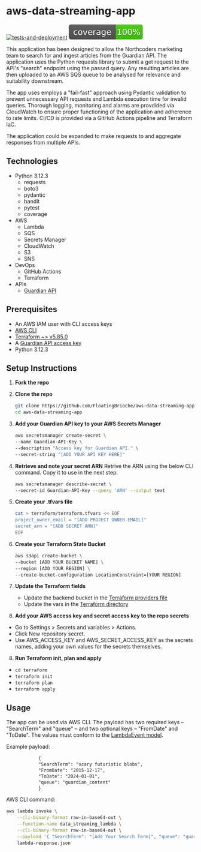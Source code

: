 # aws-data-streaming-app
[![tests-and-deployment](https://github.com/FloatingBrioche/aws-data-streaming-app/actions/workflows/test_and_deploy.yaml/badge.svg)](https://github.com/FloatingBrioche/aws-data-streaming-app/actions/workflows/test_and_deploy.yaml)
[![Coverage](https://github.com/FloatingBrioche/aws-data-streaming-app/blob/main/docs/coverage.svg)](https://github.com/FloatingBrioche/aws-data-streaming-app/blob/main/docs/coverage.txt)

This application has been designed to allow the Northcoders marketing team to search for and ingest articles from the Guardian API. The application uses the Python requests library to submit a get request to the API's "search" endpoint using the passed query. Any resulting articles are then uploaded to an AWS SQS queue to be analysed for relevance and suitability downstream.

The app uses employs a "fail-fast" approach using Pydantic validation to prevent unnecessary API requests and Lambda execution time for invalid queries. Thorough logging, monitoring and alarms are provdided via CloudWatch to ensure proper functioning of the application and adherence to rate limits. CI/CD is provided via a GitHub Actions pipeline and Terraform IaC.

The application could be expanded to make requests to and aggregate responses from multiple APIs.

## Technologies

- Python 3.12.3
    - requests
    - boto3
    - pydantic
    - bandit
    - pytest
    - coverage
- AWS
    - Lambda
    - SQS
    - Secrets Manager
    - CloudWatch
    - S3
    - SNS
- DevOps
    - GitHub Actions
    - Terraform
- APIs
    - [Guardian API](https://open-platform.theguardian.com/documentation/)

## Prerequisites

- An AWS IAM user with CLI access keys
- [AWS CLI](https://docs.aws.amazon.com/cli/latest/userguide/getting-started-install.html)
- [Terraform ~> v5.85.0](https://developer.hashicorp.com/terraform/install)
- A [Guardian API access key](https://open-platform.theguardian.com/access/)
- Python 3.12.3

## Setup Instructions

1. **Fork the repo**

2. **Clone the repo**  
   ```bash  
   git clone https://github.com/FloatingBrioche/aws-data-streaming-app.git
   cd aws-data-streaming-app 
   ``` 

3. **Add your Guardian API key to your AWS Secrets Manager**
    ```bash
    aws secretsmanager create-secret \
    --name Guardian-API-Key \
    --description "Access key for Guardian API." \
    --secret-string "[ADD YOUR API KEY HERE]"
    ```

4. **Retrieve and note your secret ARN**
Retrive the ARN using the below CLI command. Copy it to use in the next step.
    ```bash 
    aws secretsmanager describe-secret \
    --secret-id Guardian-API-Key --query 'ARN' --output text
    ```

4. **Create your .tfvars file**
    ```bash
    cat > terraform/terraform.tfvars << EOF
    project_owner_email = "[ADD PROJECT OWNER EMAIL]"
    secret_arn = "[ADD SECRET ARN]"
    EOF
    ```

5. **Create your Terraform State Bucket**
    ```bash
    aws s3api create-bucket \
    --bucket [ADD YOUR BUCKET NAME] \
    --region [ADD YOUR REGION] \
    --create-bucket-configuration LocationConstraint=[YOUR REGION]
    ```

6. **Update the Terraform fields**
    - Update the backend bucket in the [Terraform providers file](terraform/providers.tf)
    - Update the vars in the [Terraform directory](./terraform/vars.tf)        

7. **Add your AWS access key and secret access key to the repo secrets**

- Go to Settings > Secrets and variables > Actions.
- Click New repository secret.
- Use AWS_ACCESS_KEY and AWS_SECRET_ACCESS_KEY as the secrets names, adding your own values for the secrets themselves.

8. **Run Terraform init, plan and apply**

- `cd terraform`
- `terraform init`
- `terraform plan`
- `terraform apply`

## Usage

The app can be used via AWS CLI. The payload has two required keys – "SearchTerm" and "queue" – and two optional keys – "FromDate" and "ToDate". The values must conform to the [LambdaEvent model](https://github.com/FloatingBrioche/aws-data-streaming-app/blob/main/lambda_app/lambda_classes.py).

Example payload:

                {
                "SearchTerm": "scary futuristic blobs",
                "FromDate": "2015-12-17",
                "ToDate": "2024-01-01",
                "queue": "guardian_content"
                }

AWS CLI command:

```bash
aws lambda invoke \
    --cli-binary-format raw-in-base64-out \
    --function-name data_streaming_lambda \
    --cli-binary-format raw-in-base64-out \
    --payload '{ "SearchTerm": "[Add Your Search Term]", "queue": "guardian_content" }' \
    lambda-response.json
```